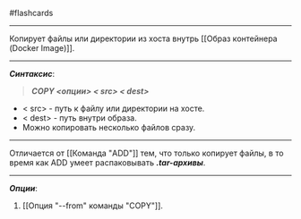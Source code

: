 #flashcards
***
Копирует файлы или директории из хоста внутрь [[Образ контейнера (Docker Image)]].
***
***Синтаксис***:
>***COPY <опции> < src> < dest>***
- < src> - путь к файлу или директории на хосте.
- < dest> - путь внутри образа.
- Можно копировать несколько файлов сразу.
***
Отличается от [[Команда "ADD"]] тем, что только копирует файлы, в то время как ADD умеет распаковывать ***.tar-архивы***.
***
***Опции***:
1. [[Опция "--from" команды "COPY"]].
<!--SR:!2025-10-22,5,230-->
